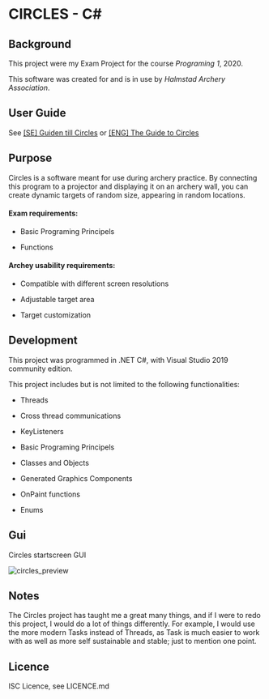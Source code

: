 # CIRCLES - C#

## Background

This project were my Exam Project for the course *Programing 1*, 2020.

This software was created for and is in use by *Halmstad Archery Association*. 

## User Guide

See [[SE] Guiden till Circles](https://github.com/VulpesPaw/Circles/blob/master/Guideen%20till%20Circles.pdf ) or [[ENG] The Guide to Circles](https://github.com/VulpesPaw/Circles/blob/master/GuideToCirclesEng.docx )



## Purpose

Circles is a software meant for use during archery practice. By connecting this program to a projector and displaying it on an archery wall, you can create dynamic targets of random size, appearing in random locations.

#### Exam requirements:

- Basic Programing Principels

- Functions 

#### Archey usability requirements:

- Compatible with different screen resolutions

- Adjustable target area

- Target customization

## Development

This project was programmed in .NET C#, with Visual Studio 2019 community edition.

This project includes but is not limited to the following functionalities:

- Threads

- Cross thread communications

- KeyListeners

- Basic Programing Principels

- Classes and Objects

- Generated Graphics Components

- OnPaint functions

- Enums

## Gui
Circles startscreen GUI

![circles_preview](https://user-images.githubusercontent.com/63596133/189150922-d2f01411-9b98-491c-a72a-4eb6e2d66f52.png)

## Notes

The Circles project has taught me a great many things, and if I were to redo this project, I would do a lot of things differently. For example, I would use the more modern Tasks instead of Threads,  as Task is much easier to work with as well as more self sustainable and stable; just to mention one point.

## Licence

ISC Licence, see LICENCE.md
